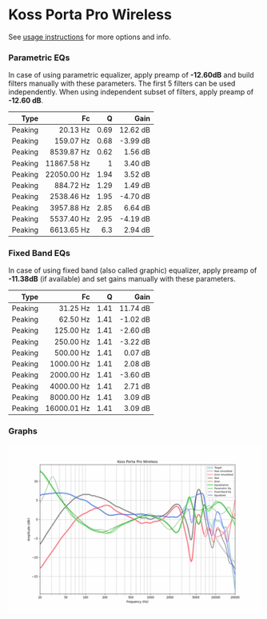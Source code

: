 # Koss Porta Pro Wireless
See [usage instructions](https://github.com/jaakkopasanen/AutoEq#usage) for more options and info.

### Parametric EQs
In case of using parametric equalizer, apply preamp of **-12.60dB** and build filters manually
with these parameters. The first 5 filters can be used independently.
When using independent subset of filters, apply preamp of **-12.60 dB**.

| Type    | Fc          |    Q | Gain     |
|--------:|------------:|-----:|---------:|
| Peaking | 20.13 Hz    | 0.69 | 12.62 dB |
| Peaking | 159.07 Hz   | 0.68 | -3.99 dB |
| Peaking | 8539.87 Hz  | 0.62 | 1.56 dB  |
| Peaking | 11867.58 Hz | 1    | 3.40 dB  |
| Peaking | 22050.00 Hz | 1.94 | 3.52 dB  |
| Peaking | 884.72 Hz   | 1.29 | 1.49 dB  |
| Peaking | 2538.46 Hz  | 1.95 | -4.70 dB |
| Peaking | 3957.88 Hz  | 2.85 | 6.64 dB  |
| Peaking | 5537.40 Hz  | 2.95 | -4.19 dB |
| Peaking | 6613.65 Hz  | 6.3  | 2.94 dB  |

### Fixed Band EQs
In case of using fixed band (also called graphic) equalizer, apply preamp of **-11.38dB**
(if available) and set gains manually with these parameters.

| Type    | Fc          |    Q | Gain     |
|--------:|------------:|-----:|---------:|
| Peaking | 31.25 Hz    | 1.41 | 11.74 dB |
| Peaking | 62.50 Hz    | 1.41 | -1.02 dB |
| Peaking | 125.00 Hz   | 1.41 | -2.60 dB |
| Peaking | 250.00 Hz   | 1.41 | -3.22 dB |
| Peaking | 500.00 Hz   | 1.41 | 0.07 dB  |
| Peaking | 1000.00 Hz  | 1.41 | 2.08 dB  |
| Peaking | 2000.00 Hz  | 1.41 | -3.60 dB |
| Peaking | 4000.00 Hz  | 1.41 | 2.71 dB  |
| Peaking | 8000.00 Hz  | 1.41 | 3.09 dB  |
| Peaking | 16000.01 Hz | 1.41 | 3.09 dB  |

### Graphs
![](./Koss%20Porta%20Pro%20Wireless.png)
